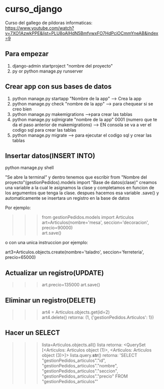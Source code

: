 # curso_django

Curso del gallego de pildoras informaticas:
https://www.youtube.com/watch?v=7XO1AzwkPPE&list=PLU8oAlHdN5BmfvwxFO7HdPciOCmmYneAB&index=9  


## Para empezar  
1. django-admin startproject "nombre del proyecto"  
2. py or python manage.py runserver  



## Crear app con sus bases de datos
1. python manage.py startapp "Nombre de la app" --> Crea la app  
2. python manage.py check "nombre de la app" --> para chequear si se creo bien  
3. python manage.py makemigrations -->para crear las tablas  
4. python manage.py sqlmigrate "nombre de la app" 0001 (numero que te da el paso anterior de makemigrations) --> EN consola se va a ver el codigo sql para crear las tablas  
5. python manage.py migrate --> para ejecutar el codigo sql y crear las tablas  


## Insertar datos(INSERT INTO)
python manage.py shell 

"Se abre la terminal" y dentro tenemos que escribir from "Nombre del proyecto"(gestionPedidos).models import "Base de datos(clase)"
creamos una variable a la cual le asignamos la clase y completamos en funcion de los argumentos que tenga la clase.
despues hacemos esa variable .save() y automaticamente se insertara un registro en la base de datos  

Por ejemplo:
>>> from gestionPedidos.models import Articulos  
>>> art=Articulos(nombre='mesa', seccion='decoracion', precio=90000)  
>>> art.save()

o con una unica instruccion por ejemplo:   

art3=Articulos.objects.create(nombre='taladro', seccion='ferreteria', precio=65000) 

## Actualizar un registro(UPDATE)

>>> art.precio=135000
>>> art.save()


## Eliminar un registro(DELETE)

>>> art4 = Articulos.objects.get(id=2)  
>>> art4.delete()
retorna: (1, {'gestionPedidos.Articulos': 1})

## Hacer un SELECT

>>> lista=Articulos.objects.all()
>>> lista
retorna: <QuerySet [<Articulos: Articulos object (1)>, <Articulos: Articulos object (3)>]>
>>> lista.query.__str__()
retorna: 'SELECT "gestionPedidos_articulos"."id", "gestionPedidos_articulos"."nombre", "gestionPedidos_articulos"."seccion", "gestionPedidos_articulos"."precio" FROM "gestionPedidos_articulos"'